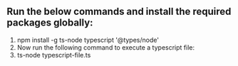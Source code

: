 ## Run the below commands and install the required packages globally:

1. npm install -g ts-node typescript '@types/node'
2. Now run the following command to execute a typescript file:
3. ts-node typescript-file.ts
